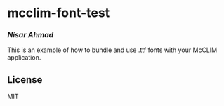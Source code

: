 # mcclim-font-test
### _Nisar Ahmad_

This is an example of how to bundle and use .ttf fonts with your McCLIM application.

## License

MIT

